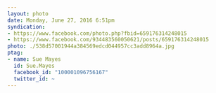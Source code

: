 ```yaml
---
layout: photo
date: Monday, June 27, 2016 6:51pm
syndication:
- https://www.facebook.com/photo.php?fbid=659176314248015
- https://www.facebook.com/934483560050621/posts/659176314248015
photo: ./538d57001944a384569edcd044957cc3add8964a.jpg
ptag:
- name: Sue Mayes
  id: Sue.Mayes
  facebook_id: "100001096756167"
  twitter_id: ~
---
```


